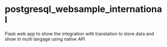# postgresql_websample_international
Flask web app to show the integration with translation to store data and show in multi langage using native API 
